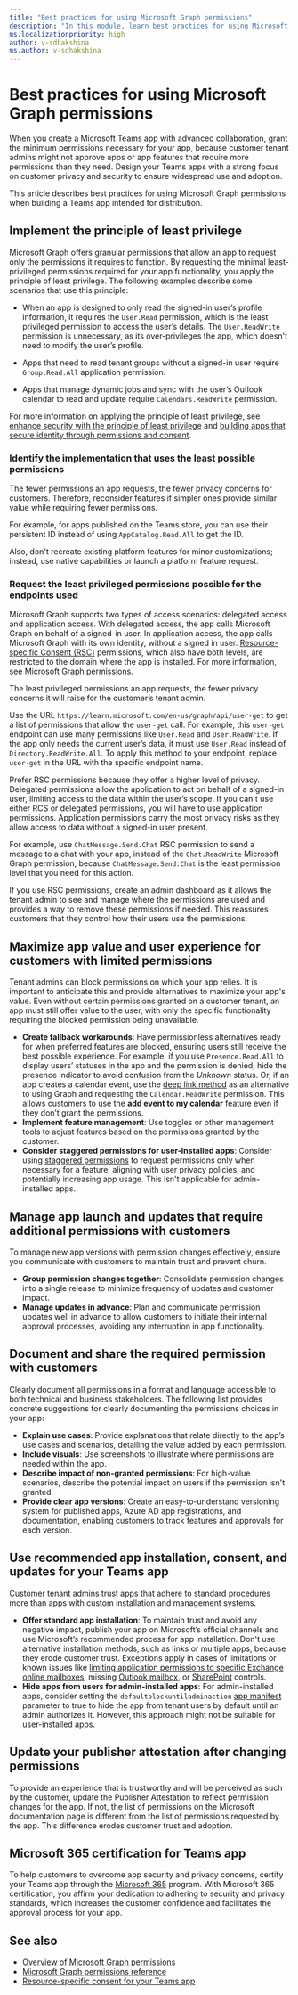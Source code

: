 ```yaml
---
title: "Best practices for using Microsoft Graph permissions"
description: "In this module, learn best practices for using Microsoft Graph permissions when building a Microsoft Teams app."
ms.localizationpriority: high
author: v-sdhakshina
ms.author: v-sdhakshina
---
```


# Best practices for using Microsoft Graph permissions

When you create a Microsoft Teams app with advanced collaboration, grant the minimum permissions necessary for your app, because customer tenant admins might not approve apps or app features that require more permissions than they need. Design your Teams apps with a strong focus on customer privacy and security to ensure widespread use and adoption.

This article describes best practices for using Microsoft Graph permissions when building a Teams app intended for distribution.

## Implement the principle of least privilege

Microsoft Graph offers granular permissions that allow an app to request only the permissions it requires to function. By requesting the minimal least-privileged permissions required for your app functionality, you apply the principle of least privilege. The following examples describe some scenarios that use this principle:

* When an app is designed to only read the signed-in user’s profile information, it requires the `User.Read` permission, which is the least privileged permission to access the user’s details. The `User.ReadWrite` permission is unnecessary, as its over-privileges the app, which doesn't need to modify the user’s profile.

* Apps that need to read tenant groups without a signed-in user require `Group.Read.All` application permission.

* Apps that manage dynamic jobs and sync with the user’s Outlook calendar to read and update require `Calendars.ReadWrite` permission.

For more information on applying the principle of least privilege, see [enhance security with the principle of least privilege](/azure/active-directory/develop/secure-least-privileged-access) and [building apps that secure identity through permissions and consent](/security/zero-trust/develop/identity).

### Identify the implementation that uses the least possible permissions

The fewer permissions an app requests, the fewer privacy concerns for customers. Therefore, reconsider features if simpler ones provide similar value while requiring fewer permissions. 

For example, for apps published on the Teams store, you can use their persistent ID instead of using `AppCatalog.Read.All` to get the ID. 

Also, don't recreate existing platform features for minor customizations; instead, use native capabilities or launch a platform feature request.

### Request the least privileged permissions possible for the endpoints used

Microsoft Graph supports two types of access scenarios: delegated access and application access. With delegated access, the app calls Microsoft Graph on behalf of a signed-in user. In application access, the app calls Microsoft Graph with its own identity, without a signed in user. [Resource-specific Consent (RSC)](/microsoftteams/platform/graph-api/rsc/resource-specific-consent) permissions, which also have both levels, are restricted to the domain where the app is installed. For more information, see [Microsoft Graph permissions](permissions-overview.md).

The least privileged permissions an app requests, the fewer privacy concerns it will raise for the customer’s tenant admin.

Use the URL `https://learn.microsoft.com/en-us/graph/api/user-get` to get a list of permissions that allow the `user-get` call. For example, this `user-get` endpoint can use many permissions like `User.Read` and `User.ReadWrite`. If the app only needs the current user’s data, it must use `User.Read` instead of `Directory.ReadWrite.All`. To apply this method to your endpoint, replace `user-get` in the URL with the specific endpoint name.

Prefer RSC permissions because they offer a higher level of privacy.  Delegated permissions allow the application to act on behalf of a signed-in user, limiting access to the data within the user’s scope. If you can't use either RCS or delegated permissions, you will have to use application permissions. Application permissions carry the most privacy risks as they allow access to data without a signed-in user present.

For example, use `ChatMessage.Send.Chat` RSC permission to send a message to a chat with your app, instead of the `Chat.ReadWrite` Microsoft Graph permission, because `ChatMessage.Send.Chat` is the least permission level that you need for this action.

If you use RSC permissions, create an admin dashboard as it allows the tenant admin to see and manage where the permissions are used and provides a way to remove these permissions if needed. This reassures customers that they control how their users use the permissions.

## Maximize app value and user experience for customers with limited permissions

Tenant admins can block permissions on which your app relies. It is important to anticipate this and provide alternatives to maximize your app's value. Even without certain permissions granted on a customer tenant, an app must still offer value to the user, with only the specific functionality requiring the blocked permission being unavailable.

* **Create fallback workarounds**: Have permissionless alternatives ready for when preferred features are blocked, ensuring users still receive the best possible experience. For example, if you use `Presence.Read.All` to display users’ statuses in the app and the permission is denied, hide the presence indicator to avoid confusion from the *Unknown* status. Or, if an app creates a calendar event, use the [deep link method](/microsoftteams/platform/concepts/build-and-test/deep-link-workflow?tabs=teamsjs-v2) as an alternative to using Graph and requesting the `Calendar.ReadWrite` permission. This allows customers to use the **add event to my calendar** feature even if they don’t grant the permissions.
* **Implement feature management**: Use toggles or other management tools to adjust features based on the permissions granted by the customer.
* **Consider staggered permissions for user-installed apps**: Consider using [staggered permissions](/samples/officedev/microsoft-teams-samples/officedev-microsoft-teams-samples-tab-staggered-permission-nodejs/) to request permissions only when necessary for a feature, aligning with user privacy policies, and potentially increasing app usage. This isn't applicable for admin-installed apps.

## Manage app launch and updates that require additional permissions with customers

To manage new app versions with permission changes effectively, ensure you communicate with customers to maintain trust and prevent churn.

* **Group permission changes together**: Consolidate permission changes into a single release to minimize frequency of updates and customer impact.
* **Manage updates in advance**: Plan and communicate permission updates well in advance to allow customers to initiate their internal approval processes, avoiding any interruption in app functionality.

## Document and share the required permission with customers

Clearly document all permissions in a format and language accessible to both technical and business stakeholders. The following list provides concrete suggestions for clearly documenting the permissions choices in your app:

* **Explain use cases**: Provide explanations that relate directly to the app’s use cases and scenarios, detailing the value added by each permission.
* **Include visuals**: Use screenshots to illustrate where permissions are needed within the app.
* **Describe impact of non-granted permissions**: For high-value scenarios, describe the potential impact on users if the permission isn't granted.
* **Provide clear app versions**: Create an easy-to-understand versioning system for published apps, Azure AD app registrations, and documentation, enabling customers to track features and approvals for each version.

## Use recommended app installation, consent, and updates for your Teams app

Customer tenant admins trust apps that adhere to standard procedures more than apps with custom installation and management systems.

* **Offer standard app installation**: To maintain trust and avoid any negative impact, publish your app on Microsoft’s official channels and use Microsoft’s recommended process for app installation. Don't use alternative installation methods, such as links or multiple apps, because they erode customer trust. Exceptions apply in cases of limitations or known issues like  [limiting application permissions to specific Exchange online mailboxes](auth-limit-mailbox-access.md), missing [Outlook mailbox](/exchange/recipients-in-exchange-online/manage-user-mailboxes/manage-user-mailboxes), or [SharePoint](/sharepoint/dev/solution-guidance/security-apponly-azureacs) controls.
* **Hide apps from users for admin-installed apps**: For admin-installed apps, consider setting the  `defaultblockuntiladminaction` [app manifest](/microsoftteams/platform/resources/schema/manifest-schema) parameter to true to hide the app from tenant users by default until an admin authorizes it. However, this approach might not be suitable for user-installed apps.

## Update your publisher attestation after changing permissions

To provide an experience that is trustworthy and will be perceived as such by the customer, update the Publisher Attestation to reflect permission changes for the app. If not, the list of permissions on the Microsoft documentation page is different from the list of permissions requested by the app. This difference erodes customer trust and adoption.

## Microsoft 365 certification for Teams app

To help customers to overcome app security and privacy concerns, certify your Teams app through the [Microsoft 365](/microsoft-365-app-certification/docs/enterprise-app-certification-guide) program. With Microsoft 365 certification, you affirm your dedication to adhering to security and privacy standards, which increases the customer confidence and facilitates the approval process for your app.

## See also

* [Overview of Microsoft Graph permissions](permissions-overview.md)
* [Microsoft Graph permissions reference](permissions-reference.md)
* [Resource-specific consent for your Teams app](/microsoftteams/platform/graph-api/rsc/resource-specific-consent)
